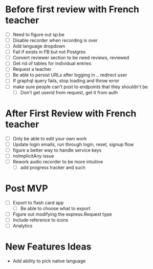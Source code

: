 # Before first review with French teacher
- [ ] Need to figure out sp:be
- [ ] Disable recorder when recording is over
- [ ] Add language dropdown
- [ ] Fail if exists in FB but not Postgres
- [ ] Convert reviewer section to be need reviews, reviewed
- [ ] Get rid of tables for individual entries
- [ ] Request a teacher
- [ ] Be able to persist URLs after logging in .. redirect user
- [ ] If graphql query fails, stop loading and throw error
- [ ] make sure people can't post to endpoints that they shouldn't be
    - [ ] Don't get userid from request, get it from auth
 # After First Review with French teacher

- [ ] Only be able to edit your own work
- [ ] Update login emails, run through login, reset, signup flow
- [ ] figure a better way to handle service keys
- [ ] noImplicitAny issue
- [ ] Rework audio recorder to be more intuitive
    - [ ] add progress tracker and such
# Post MVP
- [ ] Export to flash card app
    - [ ] Be able to choose what to export
- [ ] Figure out modifying the express.Request type
- [ ] Include reference to icons
- [ ] Analytics
# New Features Ideas

- Add ability to pick native language

